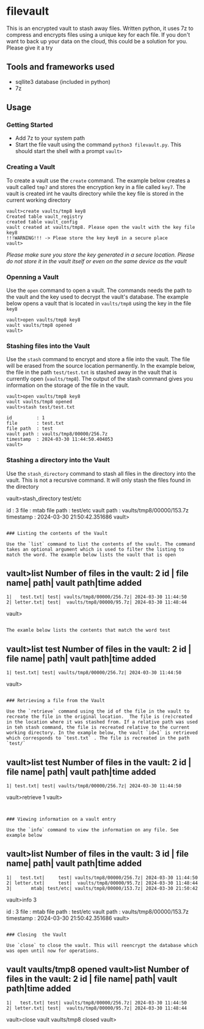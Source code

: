 # filevault
This is an encrypted vault to stash away files. Written python, it uses 7z to compress and encrypts files using a unique key for each file.  If you don't want to back up your data on the cloud, this could be a solution for you. Please give it a try

## Tools and frameworks used

   * sqllite3 database (included in python)
   * 7z

## Usage


### Getting Started

   * Add 7z to your system path
   * Start the file vault using the command `python3 filevault.py`. This should start the shell with a prompt `vault>`

### Creating a Vault

To create a vault use the `create` command. The example below creates a vault called `tmp7` and stores the encryption key in a file called `key7`. The vault is created int he vaults directory while the key file is stored in the current working directory

```
vault>create vaults/tmp8 key8
Created table vault_registry
created table vault_config
vault created at vaults/tmp8. Please open the vault with the key file key8
!!!WARNING!!! -> Pleae store the key key8 in a secure place
vault>

```
*Please make sure you store the key generated in a secure location. Please do not store it in the vault itself or even on the same device as the vault*

### Openning a Vault


Use the `open` command to open a vault. The commands needs the path to the vault and the key used to decrypt the vault's database. The example below opens a vault that is located in `vaults/tmp8` using the key in the file `key8`

```
vault>open vaults/tmp8 key8
vault vaults/tmp8 opened
vault>
```


### Stashing files into the Vault

Use the `stash` command to encrypt and store a file into the vault. The file will be erased from the source location permanently. In the example below, the file in the path `test/test.txt` is stashed away in the vault that is currently open (`vaults/tmp8`). The output of the stash command gives you information on the storage of the file in the vault.

```
vault>open vaults/tmp8 key8
vault vaults/tmp8 opened
vault>stash test/test.txt

id         : 1
file       : test.txt
file path  : test
vault path : vaults/tmp8/00000/256.7z
timestamp  : 2024-03-30 11:44:50.404053
vault>
```

### Stashing a directory into the Vault

Use the `stash_directory` command to stash all files in the directory into the vault. This is not a recursive command. It will only stash the files found in the directory

vault>stash_directory test/etc

id         : 3
file       : mtab
file path  : test/etc
vault path : vaults/tmp8/00000/153.7z
timestamp  : 2024-03-30 21:50:42.351686
vault>
```

### Listing the contents of the Vault

Use the `list` command to list the contents of the vault. The command takes an optional argument which is used to filter the listing to match the word. The example below lists the vault that is open

```
vault>list
Number of files in the vault: 2
id   |  file name| path|               vault path|time added
-----------------------------------------------------------------------------------------------------------------
    1|   test.txt| test| vaults/tmp8/00000/256.7z| 2024-03-30 11:44:50
    2| letter.txt| test|  vaults/tmp8/00000/95.7z| 2024-03-30 11:48:44
vault>
```

The examle below lists the contents that match the word test 

```
vault>list test
Number of files in the vault: 2
id   | file name| path|               vault path|time added
-----------------------------------------------------------------------------------------------------------------
    1| test.txt| test| vaults/tmp8/00000/256.7z| 2024-03-30 11:44:50
vault>
```

### Retrieving a file from the Vault

Use the `retrieve` command using the id of the file in the vault to recreate the file in the original location.  The file is (re)created in the location where it was stashed from. If a relative path was used in teh stash command, the file is recreated relative to the current working directory. In the example below, the vault `id=1` is retrieved which corresponds to `test.txt` . The file is recreated in the path `test/`

```
vault>list test
Number of files in the vault: 2
id   | file name| path|               vault path|time added
-----------------------------------------------------------------------------------------------------------------
    1| test.txt| test| vaults/tmp8/00000/256.7z| 2024-03-30 11:44:50
vault>retrieve 1
vault>
```


### Viewing information on a vault entry

Use the `info` command to view the information on any file. See example below

```
vault>list
Number of files in the vault: 3
id   |  file name|     path|               vault path|time added
-----------------------------------------------------------------------------------------------------------------
    1|   test.txt|     test| vaults/tmp8/00000/256.7z| 2024-03-30 11:44:50
    2| letter.txt|     test|  vaults/tmp8/00000/95.7z| 2024-03-30 11:48:44
    3|       mtab| test/etc| vaults/tmp8/00000/153.7z| 2024-03-30 21:50:42
vault>info 3

id         : 3
file       : mtab
file path  : test/etc
vault path : vaults/tmp8/00000/153.7z
timestamp  : 2024-03-30 21:50:42.351686
vault>
```

### Closing  the Vault

Use `close` to close the vault. This will reencrypt the database which was open until now for operations.

```
vault vaults/tmp8 opened
vault>list
Number of files in the vault: 2
id   |  file name| path|               vault path|time added
-----------------------------------------------------------------------------------------------------------------
    1|   test.txt| test| vaults/tmp8/00000/256.7z| 2024-03-30 11:44:50
    2| letter.txt| test|  vaults/tmp8/00000/95.7z| 2024-03-30 11:48:44
vault>close
vault vaults/tmp8 closed
vault>
```


